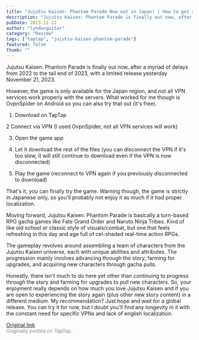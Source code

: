 ```yaml
---
title: "Jujutsu Kaisen: Phantom Parade Now out in Japan! | How to get access via VPN, and Impressions"
description: "Jujutsu Kaisen: Phantom Parade is finally out now, after a myriad of delays from 2022 to the tail end of 2023, with a limited release yesterday November 21, 2023."
pubDate: 2023-11-22
author: "lyndonguitar"
category: "Review"
tags: ["taptap", "jujutsu-kaisen-phantom-parade"]
featured: false
thumb: ""
---
```


Jujutsu Kaisen: Phantom Parade is finally out now, after a myriad of delays from 2022 to the tail end of 2023, with a limited release yesterday November 21, 2023.

However, the game is only available for the Japan region, and not all VPN services work properly with the servers. What worked for me though is OvpnSpider on Android so you can also try that out (it's free).

1. Download on TapTap

2 Connect via VPN (I used OvpnSpider, not all VPN services will work)

3. Open the game app

4. Let it download the rest of the files (you can disconnect the VPN if it's too slow, it will still continue to download even if the VPN is now disconnected)

5. Play the game (reconnect to VPN again if you previously disconnected to download)

That's it, you can finally try the game. Warning though, the game is strictly in Japanese only, so you'll probably not enjoy it as much if it had proper localization.

Moving forward, Jujutsu Kaisen: Phantom Parade is basically a turn-based RPG gacha games like Fate Grand Order and Naruto Ninja Tribes. Kind of like old school or classic style of visuals/combat, but one that feels refreshing in this day and age full of cel-shaded real-time action RPGs.

The gameplay revolves around assembling a team of characters from the Jujutsu Kaisen universe, each with unique abilities and attributes. The progression mainly involves advancing through the story, farming for upgrades, and acquiring new characters through gacha pulls.

Honestly, there isn't much to do here yet other than continuing to progress through the story and farming for upgrades to pull new characters. So, your enjoyment really depends on how much you love Jujutsu Kaisen and if you are open to experiencing the story again (plus other new story content) in a different medium. My recommendation? Just hope and wait for a global release. You can try it for now, but I doubt you'll find any longevity in it with the constant need for specific VPNs and lack of english localization.

[Original link](https://www.taptap.io/post/6579413)<br><span style="font-size: 0.95em; color: #888;">Originally posted on TapTap.</span>
